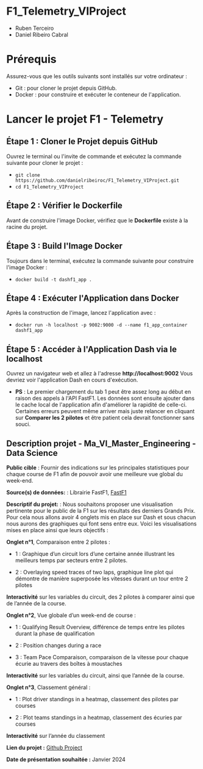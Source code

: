# F1_Telemetry_VIProject

- Ruben Terceiro
- Daniel Ribeiro Cabral

# Prérequis 

Assurez-vous que les outils suivants sont installés sur votre ordinateur :

- Git : pour cloner le projet depuis GitHub.
- Docker : pour construire et exécuter le conteneur de l'application.
# Lancer le projet F1 - Telemetry

## Étape 1 : Cloner le Projet depuis GitHub

Ouvrez le terminal ou l'invite de commande et exécutez la commande suivante pour cloner le projet :
- `git clone https://github.com/danielribeiroc/F1_Telemetry_VIProject.git`
- `cd F1_Telemetry_VIProject`

## Étape 2 : Vérifier le Dockerfile

Avant de construire l'image Docker, vérifiez que le **Dockerfile** existe à la racine du projet.
## Étape 3 : Build l'Image Docker
Toujours dans le terminal, exécutez la commande suivante pour construire l'image Docker :
- `docker build -t dashf1_app .`

## Étape 4 : Exécuter l'Application dans Docker
Après la construction de l'image, lancez l'application avec :

 - `docker run -h localhost -p 9002:9000 -d --name f1_app_container dashf1_app`

## Étape 5 : Accéder à l'Application Dash via le localhost

Ouvrez un navigateur web et allez à l'adresse **http://localhost:9002** Vous devriez voir l'application Dash en cours d'exécution. 

- **PS** : Le premier chargement du tab 1 peut être assez long au début en raison des appels à l'API FastF1. Les données sont ensuite ajouter dans le cache local de l'application afin d'améliorer la rapidité de celle-ci. Certaines erreurs peuvent même arriver mais juste relancer en cliquant sur **Comparer les 2 pilotes** et être patient cela devrait fonctionner sans souci.

## Description projet - Ma_VI_Master_Engineering - Data Science

**Public cible** : Fournir des indications sur les principales statistiques pour chaque course de F1 afin de pouvoir avoir une meilleure vue global du week-end.

**Source(s) de données:** : Librairie FastF1, [FastF1](https://github.com/theOehrly/Fast-F1)

**Descriptif du projet:** : Nous souhaitons proposer une visualisation pertinente pour le public de la F1 sur les résultats des derniers Grands Prix.  Pour cela nous allons avoir 4 onglets mis en place sur Dash et sous chacun nous aurons des graphiques qui font sens entre eux. Voici les visualisations mises en place ainsi que leurs objectifs :

**Onglet n°1**, Comparaison entre 2 pilotes :

- 1 : Graphique d’un circuit lors d’une certaine année illustrant les meilleurs temps par secteurs entre 2 pilotes.

- 2 : Overlaying speed traces of two laps, graphique line plot qui démontre de manière superposée les vitesses durant un tour entre 2 pilotes

**Interactivité** sur les variables du circuit, des 2 pilotes à comparer ainsi que de l’année de la course.

**Onglet n°2**, Vue globale d’un week-end de course :

- 1 : Qualifying Result Overview, différence de temps entre les pilotes durant la phase de qualification

- 2 : Position changes during a race

- 3 : Team Pace Comparaison, comparaison de la vitesse pour chaque écurie au travers des boîtes à moustaches

**Interactivité** sur les variables du circuit, ainsi que l’année de la course.

**Onglet n°3**, Classement général :

- 1 : Plot driver standings in a heatmap, classement des pilotes par courses

- 2 : Plot teams standings in a heatmap, classement des écuries par courses

**Interactivité** sur l’année du classement

**Lien du projet :** [Github Project](https://github.com/danielribeiroc/F1_Telemetry_VIProject)

**Date de présentation souhaitée :** Janvier 2024
